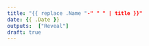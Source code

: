 ```yaml
---
title: "{{ replace .Name "-" " " | title }}"
date: {{ .Date }}
outputs:  ["Reveal"]
draft: true
---
```


